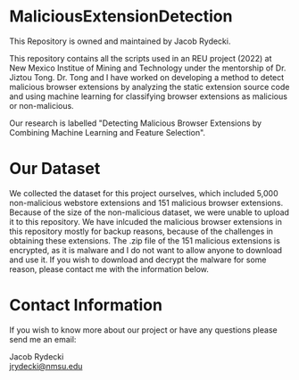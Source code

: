 # MaliciousExtensionDetection

This Repository is owned and maintained by Jacob Rydecki.

This repository contains all the scripts used in an REU project (2022) at New Mexico Institue of Mining and Technology under the mentorship of Dr. Jiztou Tong. Dr. Tong and I have worked on developing a method to detect malicious browser extensions by analyzing the static extension source code and using machine learning for classifying browser extensions as malicious or non-malicious.

Our research is labelled "Detecting Malicious Browser Extensions by Combining Machine Learning and Feature Selection".


# Our Dataset

We collected the dataset for this project ourselves, which included 5,000 non-malicious webstore extensions and 151 malicious browser extensions. Because of the size of the non-malicious dataset, we were unable to upload it to this repository. We have inlcuded the malicious browser extensions in this repository mostly for backup reasons, because of the challenges in obtaining these extensions. The .zip file of the 151 malicious extensions is encrypted, as it is malware and I do not want to allow anyone to download and use it. If you wish to download and decrypt the malware for some reason, please contact me with the information below.

# Contact Information

If you wish to know more about our project or have any questions please send me an email:

Jacob Rydecki  
jrydecki@nmsu.edu